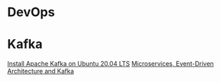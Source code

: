 # DevOps

# Kafka
[Install Apache Kafka on Ubuntu 20.04 LTS](https://www.fosstechnix.com/how-to-install-apache-kafka-on-ubuntu-20-04-lts/)
[Microservices, Event-Driven Architecture and Kafka](https://dzone.com/articles/microservices-event-driven-architecture-and-kafka)
